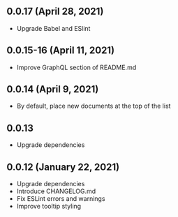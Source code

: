 ## 0.0.17 (April 28, 2021)

- Upgrade Babel and ESlint

## 0.0.15-16 (April 11, 2021)

- Improve GraphQL section of README.md

## 0.0.14 (April 9, 2021)

- By default, place new documents at the top of the list

## 0.0.13

- Upgrade dependencies

## 0.0.12 (January 22, 2021)

- Upgrade dependencies
- Introduce CHANGELOG.md
- Fix ESLint errors and warnings
- Improve tooltip styling
